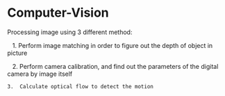 # Computer-Vision
Processing image using 3 different method:
    
    1.  Perform image matching in order to figure out the depth of object in picture
    
    2. 	Perform camera calibration, and find out the parameters of the digital camera by image itself
    
    3.  Calculate optical flow to detect the motion
